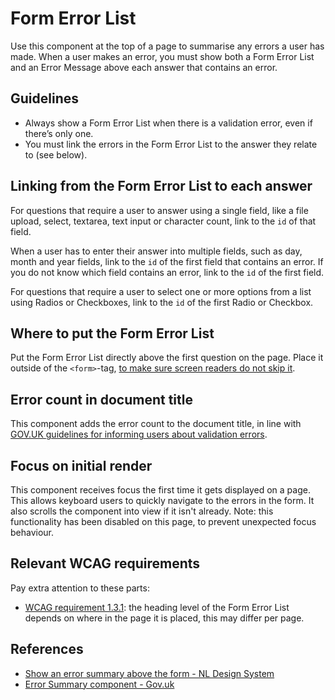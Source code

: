 <!-- @license CC0-1.0 -->

# Form Error List

Use this component at the top of a page to summarise any errors a user has made.
When a user makes an error, you must show both a Form Error List and an Error Message above each answer that contains an error.

## Guidelines

- Always show a Form Error List when there is a validation error, even if there’s only one.
- You must link the errors in the Form Error List to the answer they relate to (see below).

## Linking from the Form Error List to each answer

For questions that require a user to answer using a single field, like a file upload, select, textarea, text input or character count, link to the `id` of that field.

When a user has to enter their answer into multiple fields, such as day, month and year fields, link to the `id` of the first field that contains an error.
If you do not know which field contains an error, link to the `id` of the first field.

For questions that require a user to select one or more options from a list using Radios or Checkboxes, link to the `id` of the first Radio or Checkbox.

## Where to put the Form Error List

Put the Form Error List directly above the first question on the page. Place it outside of the `<form>`-tag, [to make sure screen readers do not skip it](https://nldesignsystem.nl/richtlijnen/formulieren/meerdere-stappen/#plaats-de-informatie-over-waar-de-gebruiker-is-in-de-stappen-boven-het-formulier).

## Error count in document title

This component adds the error count to the document title,
in line with [GOV.UK guidelines for informing users about validation errors](https://design-system.service.gov.uk/patterns/validation/#how-to-tell-the-user-about-validation-errors).

## Focus on initial render

This component receives focus the first time it gets displayed on a page.
This allows keyboard users to quickly navigate to the errors in the form.
It also scrolls the component into view if it isn't already. 
Note: this functionality has been disabled on this page, to prevent unexpected focus behaviour.

## Relevant WCAG requirements

Pay extra attention to these parts:

- [WCAG requirement 1.3.1](https://www.w3.org/TR/WCAG21/#info-and-relationships): the heading level of the Form Error List depends on where in the page it is placed, this may differ per page.

## References

- [Show an error summary above the form - NL Design System](https://www.nldesignsystem.nl/richtlijnen/formulieren/foutmeldingen#zet-een-samenvatting-van-de-foutmeldingen-boven-het-formulier)
- [Error Summary component - Gov.uk](https://design-system.service.gov.uk/components/error-summary/)
